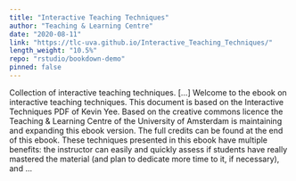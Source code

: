 ```yaml
---
title: "Interactive Teaching Techniques"
author: "Teaching & Learning Centre"
date: "2020-08-11"
link: "https://tlc-uva.github.io/Interactive_Teaching_Techniques/"
length_weight: "10.5%"
repo: "rstudio/bookdown-demo"
pinned: false
---
```


Collection of interactive teaching techniques. [...] Welcome to the ebook on interactive teaching techniques. This document is based on the Interactive Techniques PDF of Kevin Yee. Based on the creative commons licence the Teaching & Learning Centre of the University of Amsterdam is maintaining and expanding this ebook version. The full credits can be found at the end of this ebook. These techniques presented in this ebook have multiple benefits: the instructor can easily and quickly assess if students have really mastered the material (and plan to dedicate more time to it, if necessary), and  ...
